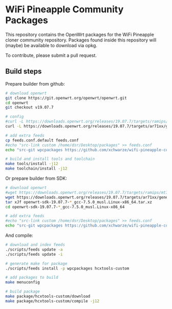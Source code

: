 # WiFi Pineapple Community Packages

This repository contains the OpenWrt packages for the WiFi Pineapple cloner community repository. Packages found inside this repository will (maybe) be available to download via opkg.

To contribute, please submit a pull request.

## Build steps

Prepare builder from github:

```bash
# download openwrt
git clone https://git.openwrt.org/openwrt/openwrt.git
cd openwrt
git checkout v19.07.7

# config
#curl -L https://downloads.openwrt.org/releases/19.07.7/targets/ramips/mt7620/config.buildinfo > .config
curl -L https://downloads.openwrt.org/releases/19.07.7/targets/ar71xx/generic/config.buildinfo > .config

# add extra feeds
cp feeds.conf.default feeds.conf
#echo "src-link custom /home/dsr/Desktop/packages" >> feeds.conf
echo "src-git wpcpackages https://github.com/xchwarze/wifi-pineapple-community-packages.git" >> feeds.conf

# build and install tools and toolchain
make tools/install -j12
make toolchain/install -j12
```

Or prepare builder from SDK:

```bash
# download openwrt
#wget https://downloads.openwrt.org/releases/19.07.7/targets/ramips/mt7620/openwrt-sdk-19.07.7-ramips-mt7620_gcc-7.5.0_musl.Linux-x86_64.tar.xz
wget https://downloads.openwrt.org/releases/19.07.7/targets/ar71xx/generic/openwrt-sdk-19.07.7-ar71xx-generic_gcc-7.5.0_musl.Linux-x86_64.tar.xz
tar xJf openwrt-sdk-19.07.7-*_gcc-7.5.0_musl.Linux-x86_64.tar.xz
cd openwrt-sdk-19.07.7-*_gcc-7.5.0_musl.Linux-x86_64

# add extra feeds
#echo "src-link custom /home/dsr/Desktop/packages" >> feeds.conf
echo "src-git wpcpackages https://github.com/xchwarze/wifi-pineapple-community-packages.git" >> feeds.conf
```

And compile:

```bash
# download and index feeds
./scripts/feeds update -a
./scripts/feeds update -i

# generate make for package
./scripts/feeds install -p wpcpackages hcxtools-custom

# add packages to build
make menuconfig

# build package
make package/hcxtools-custom/download
make package/hcxtools-custom/compile -j12
```

